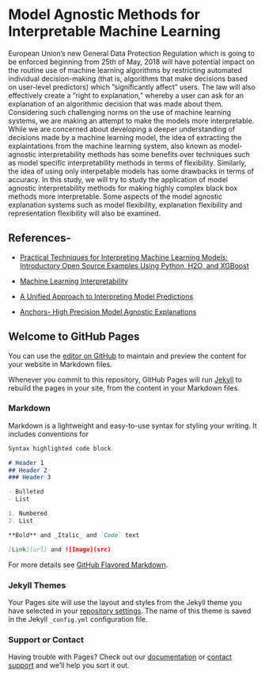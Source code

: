 # Model Agnostic Methods for Interpretable Machine Learning

European Union’s new General Data Protection Regulation which is going to be enforced beginning
from 25th of May, 2018 will have potential impact on the routine use of machine learning algorithms
by restricting automated individual decision-making (that is, algorithms that make decisions based on
user-level predictors) which ”significantly affect” users. The law will also effectively create a ”right to
explanation,” whereby a user can ask for an explanation of an algorithmic decision that was made about
them.
Considering such challenging norms on the use of machine learning systems, we are making an attempt
to make the models more interpretable. While we are concerned about developing a deeper understanding
of decisions made by a machine learning model, the idea of extracting the explaintations from the machine
learning system, also known as model-agnostic interpretability methods has some benefits over techniques
such as model specific interpretability methods in terms of flexibility. Similarly, the idea of using only
interpetable models has some drawbacks in terms of accuracy. In this study, we will try to study the
application of model agnostic interpretability methods for making highly complex black box methods
more interpretable. Some aspects of the model agnostic explanation systems such as model flexibility,
explanation flexibility and representation flexibility will also be examined.

## References-
- [Practical Techniques for Interpreting Machine Learning Models:
Introductory Open Source Examples Using Python, H2O, and XGBoost](https://fatconference.org/static/tutorials/hall_interpretable18.pdf)

- [Machine Learning Interpretability](https://github.com/h2oai/mli-resources#dockerfile)

- [A Unified Approach to Interpreting Model Predictions](http://papers.nips.cc/paper/7062-a-unified-approach-to-interpreting-model-predictions.pdf)
- [Anchors- High Precision Model Agnostic Explanations](https://homes.cs.washington.edu/~marcotcr/aaai18.pdf)
## Welcome to GitHub Pages

You can use the [editor on GitHub](https://github.com/ankitbit/COMP-COIN/edit/master/README.md) to maintain and preview the content for your website in Markdown files.

Whenever you commit to this repository, GitHub Pages will run [Jekyll](https://jekyllrb.com/) to rebuild the pages in your site, from the content in your Markdown files.

### Markdown

Markdown is a lightweight and easy-to-use syntax for styling your writing. It includes conventions for

```markdown
Syntax highlighted code block

# Header 1
## Header 2
### Header 3

- Bulleted
- List

1. Numbered
2. List

**Bold** and _Italic_ and `Code` text

[Link](url) and ![Image](src)
```

For more details see [GitHub Flavored Markdown](https://guides.github.com/features/mastering-markdown/).

### Jekyll Themes

Your Pages site will use the layout and styles from the Jekyll theme you have selected in your [repository settings](https://github.com/ankitbit/COMP-COIN/settings). The name of this theme is saved in the Jekyll `_config.yml` configuration file.

### Support or Contact

Having trouble with Pages? Check out our [documentation](https://help.github.com/categories/github-pages-basics/) or [contact support](https://github.com/contact) and we’ll help you sort it out.
